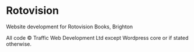 Rotovision
==========

Website development for Rotovision Books, Brighton

All code &copy; Traffic Web Development Ltd except Wordpress core or if stated otherwise.